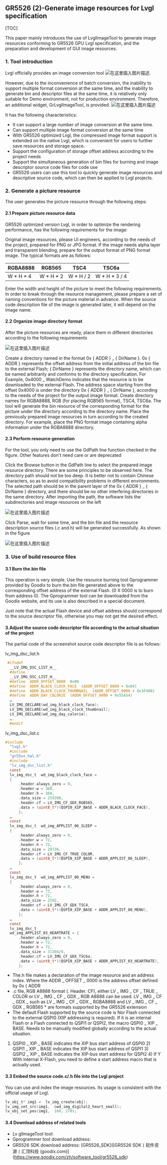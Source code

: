 ## GR5526 (2)-Generate image resources for Lvgl specification

[TOC]

This paper mainly introduces the use of LvglImageTool to generate image resources conforming to GR5526 GPU Lvgl specification, and the preparation and development of GUI image resources.

### 1. Tool introduction

Lvgl officially provides an image conversion tool ![在这里插入图片描述](../../_images/gpu/lvgl_converter.png).

However, due to the inconvenience of batch conversion, the inability to support multiple format conversion at the same time, and the inability to generate bin and descriptor files at the same time, it is relatively only suitable for Demo environment, not for production environment. Therefore, an additional widget, GrLvglImageTool, is provided. ![在这里插入图片描述](../../_images/gpu/lvgl_image_converter.png)


It has the following characteristics:

- It can support a large number of image conversion at the same time.
- Can support multiple image format conversion at the same time
- With GR5526 optimized Lvgl, the compressed image format support is extended on the native Lvgl, which is convenient for users to further save resources and storage space.
- Support the configuration of storage offset address according to the project needs
- Support the simultaneous generation of bin files for burning and image descriptor source code files for code use
- GR5526 users can use this tool to quickly generate image resources and descriptive source code, which can then be applied to Lvgl projects.



### 2. Generate a picture resource

The user generates the picture resource through the following steps:

#### 2.1 Prepare picture resource data
GR5526 optimized version Lvgl, in order to optimize the rendering performance, has the following requirements for the image:

Original image resources, please UI engineers, according to the needs of the project, prepared for PNG or JPG format. If the image needs alpha layer and transparent blending, prepare for the output format of PNG format image. The typical formats are as follows:

| RGBA8888 | RGB565 | TSC4       | TSC6a |
| -------------- | ------------ | -------------- | -------------- |
| W * H * 4 | W * H * 2 | W * H / 2 | W * H * 3 / 4 |

Enter the width and height of the picture to meet the following requirements. In order to break through the resource management, please prepare a set of naming conventions for the picture material in advance. When the source code description file of the image is generated later, it will depend on the image name.

#### 2.2 Organize image directory format

After the picture resources are ready, place them in different directories according to the following requirements

 ![在这里插入图片描述](../../_images/gpu/711defae3e084bfb9bd92052e12247ff.png)


Create a directory named in the format 0x { ADDR } _ { DirName }. 0x { ADDR } represents the offset address from the initial address of the bin file to the external Flash; { DirName } represents the directory name, which can be named arbitrarily and conforms to the directory specification. For Example, 0x4000 _ WatchDemo indicates that the resource is to be downloaded to the external Flash. The address space starting from the offset 0x4000 is under the directory 0x { ADDR } _ { DirName }, according to the needs of the project for the output image format. Create directory names for RGBA8888, RGB (for placing RGB565 format), TSC4, TSC6a. The tool will generate the bin resource of the corresponding format for the picture under the directory according to the directory name. Place the previously prepared image resources in turn according to the created directory. For example, place the PNG format image containing alpha information under the RGBA8888 directory.

#### 2.3 Perform resource generation

For the tool, you only need to use the GdPath line function checked in the figure. Other features don't need care or are deprecated



Click the Browse button in the GdPath line to select the prepared image resource directory. There are some principles to be observed here. The directory path should not be too deep. It is better not to contain Chinese characters, so as to avoid compatibility problems in different environments. The selected path should be in the parent layer of the 0x { ADDR } _ { DirName } directory, and there should be no other interfering directories in the same directory. After importing the path, the software lists the subdirectories and image resources on the left

 ![在这里插入图片描述](../../_images/gpu/8db50c7e75f54ce18fd93d8c23672251.png)

Click Parse, wait for some time, and the bin file and the resource description source files (.c and.h) will be generated successfully. As shown in the figure

 ![在这里插入图片描述](../../_images/gpu/13472a5fcbe9432393eac299bda51eb3.png)

### 3. Use of build resource files

#### 3.1 Burn the.bin file
This operation is very simple. Use the resource burning tool Gprogrammer provided by Goodix to burn the.bin file generated above to the corresponding offset address of the external Flash. (0 X 0000 is to burn from address 0). The Gprogrammer tool can be downloaded from the Goodix website, and its use is also described in a special document.

Just note that the actual Flash device and offset address should correspond to the source descriptor file, otherwise you may not get the desired effect.

#### 3.Adjust the source code descriptor file according to the actual situation of the project

The partial code of the screenshot source code descriptor file is as follows:

lv_img_dsc_list.h


```c
 #ifndef
  __LV_IMG_DSC_LIST_H__ 
  #define
  __LV_IMG_DSC_LIST_H__
  #define  ADDR_OFFSET_0000  0x00
  #define  ADDR_BLACK_CLOCK_FACE  (ADDR_OFFSET_0000 + 0x04)
  #define  ADDR_BLACK_CLOCK_THUMBNAIL  (ADDR_OFFSET_0000 + 0x3F488)
  #define  ADDR_DAY_CALORIE  (ADDR_OFFSET_0000 + 0x55A54)
  …
  LV_IMG_DECLARE(wd_img_black_clock_face);
  LV_IMG_DECLARE(wd_img_black_clock_thumbnail);
  LV_IMG_DECLARE(wd_img_day_calorie);
  ….
  #endif  
```

lv_img_dsc_list.c


```c
#include
  "lvgl.h"
  #include
  "gr55xx_hal.h"
  #include
  "lv_img_dsc_list.h"
  const
  lv_img_dsc_t  wd_img_black_clock_face =
  {
      .header.always_zero = 0,
      .header.w = 360,
      .header.h = 360,
      .data_size = 259200, 
      .header.cf = LV_IMG_CF_GDX_RGB565,
      .data = (uint8_t*)(QSPI0_XIP_BASE + ADDR_BLACK_CLOCK_FACE),
      };
  …
  const
  lv_img_dsc_t  wd_img_APPLIST_06_SLEEP =
  {
      .header.always_zero = 0,
      .header.w = 72,
      .header.h = 72,
      .data_size = 20736, 
      .header.cf = LV_IMG_CF_TRUE_COLOR,
      .data = (uint8_t*)(QSPI0_XIP_BASE + ADDR_APPLIST_06_SLEEP),
      };
  …
  const
  lv_img_dsc_t  wd_img_APPLIST_00_MENU =
  {
      .header.always_zero = 0,
      .header.w = 72,
      .header.h = 72,
      .data_size = 2592, 
      .header.cf = LV_IMG_CF_GDX_TSC4,
      .data = (uint8_t*)(QSPI0_XIP_BASE + ADDR_APPLIST_00_MENU),
      };
  …
  const
  lv_img_dsc_t 
  wd_img_APPLIST_03_HEARTRATE = {
      .header.always_zero = 0,
      .header.w = 72,
      .header.h = 72,
      .data_size = 31104/8, 
      .header.cf = LV_IMG_CF_GDX_TSC6a,
      .data = (uint8_t*)(QSPI0_XIP_BASE + ADDR_APPLIST_03_HEARTRATE),
      };
```

- The.h file makes a declaration of the image resource and an address index. Where the ADDR _ OFFSET _ 0000 is the address offset defined by 0x { ADDR
- .c file, RGB A8888 format (. Header. CF), either LV _ IMG _ CF _ TRUE _ COLOR or LV _ IMG _ CF _ GDX _ RGB A8888 can be used. LV _ IMG _ CF _ GDX _ such as LV _ IMG _ CF _ GDX _ RGBA8888 and LV _ IMG _ CF _ GDX _ RGB565 * are formats supported by the GR5526 extension
- The default Flash supported by the source code is Nor Flash connected to the external QSPI0 (XIP addressing is required). If it is an internal Flash or a Flash connected to QSPI1 or QSPI2, the macro QSPI0 _ XIP _ BASE. Needs to be manually modified globally according to the actual situation.
1) QSPI0 _ XIP _ BASE indicates the XIP bus start address of QSPI0 2) QSPI1 _ XIP _ BASE indicates the XIP bus start address of QSPI1 3) QSPI2 _ XIP _ BASE indicates the XIP-bus start address for QSPI2 4) If Y With internal X-Flash, you need to define a start address macro that is actually used.

#### 3.3 Embed the source code.c/.h file into the Lvgl project

You can use and index the image resources. Its usage is consistent with the official usage of Lvgl.


```c
lv_obj_t* img1 =  lv_img_create(obj);
lv_img_set_src(img1,  &wd_img_digital2_heart_small);
lv_obj_set_pos(img1,  160, 270);
```



#### 3.4 Download address of related tools

- Lv glImageTool tool:
- Gprogrammer tool download address:
- GR5526 SDK download address: [GR5526_SDK]([GR5526 SDK丨软件资源丨汇顶科技 (goodix.com)] (https://www.goodix.com/zh/software_tool/gr5526_sdk)

